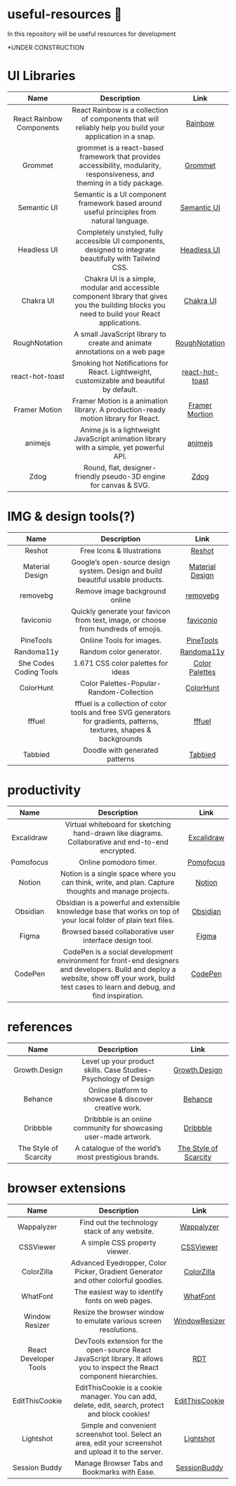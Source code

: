 # useful-resources :star2:
In this repository will be useful resources for development

*UNDER CONSTRUCTION

# UI Libraries

| Name | Description | Link |
| :---:        |     :---:     |        :---: |
| React Rainbow Components   | React Rainbow is a collection of components that will reliably help you build your application in a snap.|[Rainbow](https://react-rainbow.io/)|
| Grommet     | grommet is a react-based framework that provides accessibility, modularity, responsiveness, and theming in a tidy package.|[Grommet](https://v2.grommet.io/)|
| Semantic UI | Semantic is a UI component framework based around useful principles from natural language.| [Semantic UI](https://semantic-ui.com/) |
| Headless UI | Completely unstyled, fully accessible UI components, designed to integrate beautifully with Tailwind CSS.| [Headless UI](https://headlessui.com/)|
| Chakra UI | Chakra UI is a simple, modular and accessible component library that gives you the building blocks you need to build your React applications.| [Chakra UI](https://chakra-ui.com/)|
| RoughNotation | A small JavaScript library to create and animate annotations on a web page| [RoughNotation](https://roughnotation.com/)|
| react-hot-toast |Smoking hot Notifications for React. Lightweight, customizable and beautiful by default.| [react-hot-toast](https://react-hot-toast.com/)|
| Framer Motion |Framer Motion is a animation library. A production-ready motion library for React.| [Framer Mortion](https://www.framer.com/motion/)|
| animejs |Anime.js is a lightweight JavaScript animation library with a simple, yet powerful API.| [animejs](https://animejs.com/)|
| Zdog | Round, flat, designer-friendly pseudo-3D engine for canvas & SVG.| [Zdog](https://zzz.dog/) |



# IMG & design tools(?)

| Name | Description | Link |
| :---:        |     :---:     |        :---: |
| Reshot | Free Icons & Illustrations | [Reshot](https://www.reshot.com/) |
| Material Design | Google’s open-source design system. Design and build beautiful usable products. | [Material Design](https://m3.material.io/) |
| removebg | Remove image background online | [removebg](https://www.remove.bg/) |
| faviconio | Quickly generate your favicon from text, image, or choose from hundreds of emojis.  | [faviconio](https://favicon.io/) |
| PineTools | Onliine Tools for images.  | [PineTools](https://pinetools.com) |
| Randoma11y | Random color generator. | [Randoma11y](https://randoma11y.com/)|
| She Codes Coding Tools     | 1.671 CSS color palettes for ideas  | [Color Palettes](https://palettes.shecodes.io/) |
| ColorHunt | Color Palettes-Popular-Random-Collection | [ColorHunt](https://colorhunt.co/)|
| fffuel | fffuel is a collection of color tools and free SVG generators for gradients, patterns, textures, shapes & backgrounds | [fffuel](https://fffuel.co/)|
| Tabbied | Doodle with generated patterns | [Tabbied](https://tabbied.com/)|



# productivity
| Name | Description | Link |
| :---:        |     :---:     |        :---: |
| Excalidraw  | Virtual whiteboard for sketching hand-drawn like diagrams. Collaborative and end-to-end encrypted.| [Excalidraw](https://excalidraw.com/)    |
| Pomofocus     | Online pomodoro timer.  | [Pomofocus](https://pomofocus.io/) |
| Notion  | Notion is a single space where you can think, write, and plan. Capture thoughts and manage projects. | [Notion](https://www.notion.so) |
| Obsidian | Obsidian is a powerful and extensible knowledge base that works on top of your local folder of plain text files.  | [Obsidian](https://obsidian.md/) |
| Figma | Browsed based collaborative user interface design tool.  | [Figma](https://www.figma.com) |
| CodePen | CodePen is a social development environment for front-end designers and developers. Build and deploy a website, show off your work, build test cases to learn and debug, and find inspiration.  | [CodePen](https://codepen.io/) |


# references

| Name | Description | Link |
| :---:        |     :---:     |        :---: |
| Growth.Design | Level up your product skills. Case Studies-Psychology of Design | [Growth.Design](https://growth.design/)|
| Behance | Online platform to showcase & discover creative work.  | [Behance](https://www.behance.net/)|
| Dribbble | Dribbble is an online community for showcasing user-made artwork. | [Dribbble](https://dribbble.com/)|
| The Style of Scarcity | A catalogue of the world’s most prestigious brands. | [The Style of Scarcity](https://www.styleofscarcity.com/)|




# browser extensions

| Name | Description | Link |
| :---:        |     :---:     |   :---: | 
| Wappalyzer | Find out the technology stack of any website.| [Wappalyzer](https://www.wappalyzer.com/) |
| CSSViewer | A simple CSS property viewer.| [CSSViewer](https://chrome.google.com/webstore/detail/cssviewer/ggfgijbpiheegefliciemofobhmofgce?hl=en) |
| ColorZilla | Advanced Eyedropper, Color Picker, Gradient Generator and other colorful goodies. | [ColorZilla](https://www.colorzilla.com/) |
|WhatFont | The easiest way to identify fonts on web pages. | [WhatFont](https://chrome.google.com/webstore/detail/whatfont/jabopobgcpjmedljpbcaablpmlmfcogm?hl=en) |
| Window Resizer | Resize the browser window to emulate various screen resolutions.| [WindowResizer](https://chrome.google.com/webstore/detail/window-resizer/kkelicaakdanhinjdeammmilcgefonfh?hl=en) |
| React Developer Tools | DevTools extension for the open-source React JavaScript library. It allows you to inspect the React component hierarchies.| [RDT](https://chrome.google.com/webstore/detail/react-developer-tools/fmkadmapgofadopljbjfkapdkoienihi) |
| EditThisCookie | EditThisCookie is a cookie manager. You can add, delete, edit, search, protect and block cookies!| [EditThisCookie](https://chrome.google.com/webstore/detail/editthiscookie/fngmhnnpilhplaeedifhccceomclgfbg) |
| Lightshot | Simple and convenient screenshot tool. Select an area, edit your screenshot and upload it to the server. | [Lightshot](https://chrome.google.com/webstore/detail/lightshot-screenshot-tool/mbniclmhobmnbdlbpiphghaielnnpgdp) |
| Session Buddy | Manage Browser Tabs and Bookmarks with Ease.|[SessionBuddy](https://chrome.google.com/webstore/detail/session-buddy/edacconmaakjimmfgnblocblbcdcpbko?hl=en)|
